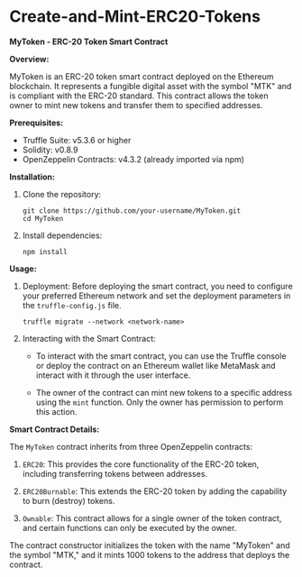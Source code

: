 # Create-and-Mint-ERC20-Tokens
**MyToken - ERC-20 Token Smart Contract**

**Overview:**

MyToken is an ERC-20 token smart contract deployed on the Ethereum blockchain. It represents a fungible digital asset with the symbol "MTK" and is compliant with the ERC-20 standard. This contract allows the token owner to mint new tokens and transfer them to specified addresses.

**Prerequisites:**

- Truffle Suite: v5.3.6 or higher
- Solidity: v0.8.9
- OpenZeppelin Contracts: v4.3.2 (already imported via npm)

**Installation:**

1. Clone the repository:
   ```
   git clone https://github.com/your-username/MyToken.git
   cd MyToken
   ```

2. Install dependencies:
   ```
   npm install
   ```

**Usage:**

1. Deployment:
   Before deploying the smart contract, you need to configure your preferred Ethereum network and set the deployment parameters in the `truffle-config.js` file.

   ```
   truffle migrate --network <network-name>
   ```

2. Interacting with the Smart Contract:
   - To interact with the smart contract, you can use the Truffle console or deploy the contract on an Ethereum wallet like MetaMask and interact with it through the user interface.

   - The owner of the contract can mint new tokens to a specific address using the `mint` function. Only the owner has permission to perform this action.

**Smart Contract Details:**

The `MyToken` contract inherits from three OpenZeppelin contracts:

1. `ERC20`: This provides the core functionality of the ERC-20 token, including transferring tokens between addresses.

2. `ERC20Burnable`: This extends the ERC-20 token by adding the capability to burn (destroy) tokens.

3. `Ownable`: This contract allows for a single owner of the token contract, and certain functions can only be executed by the owner.

The contract constructor initializes the token with the name "MyToken" and the symbol "MTK," and it mints 1000 tokens to the address that deploys the contract.

